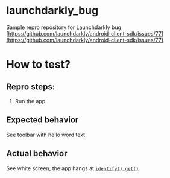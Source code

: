 # launchdarkly_bug
Sample repro repository for Launchdarkly bug [https://github.com/launchdarkly/android-client-sdk/issues/77](https://github.com/launchdarkly/android-client-sdk/issues/77) 


# How to test?

## Repro steps:
1. Run the app

## Expected behavior
See toolbar with hello word text

## Actual behavior
See white screen, the app hangs at [`identify().get()`](https://github.com/mateuszkwiecinski/launchdarkly_bug/blob/master/app/src/main/java/pls/help/launchdarkly/MainActivity.kt#L36)


